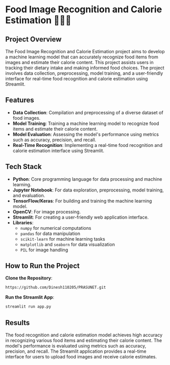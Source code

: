 # Food Image Recognition and Calorie Estimation 🧇🥪🍕

## Project Overview

The Food Image Recognition and Calorie Estimation project aims to develop a machine learning model that can accurately recognize food items from images and estimate their calorie content. This project assists users in tracking their dietary intake and making informed food choices. The project involves data collection, preprocessing, model training, and a user-friendly interface for real-time food recognition and calorie estimation using Streamlit.

## Features

- **Data Collection**: Compilation and preprocessing of a diverse dataset of food images.
- **Model Training**: Training a machine learning model to recognize food items and estimate their calorie content.
- **Model Evaluation**: Assessing the model's performance using metrics such as accuracy, precision, and recall.
- **Real-Time Recognition**: Implementing a real-time food recognition and calorie estimation interface using Streamlit.

## Tech Stack

- **Python**: Core programming language for data processing and machine learning.
- **Jupyter Notebook**: For data exploration, preprocessing, model training, and evaluation.
- **TensorFlow/Keras**: For building and training the machine learning model.
- **OpenCV**: For image processing.
- **Streamlit**: For creating a user-friendly web application interface.
- **Libraries**:
  - `numpy` for numerical computations
  - `pandas` for data manipulation
  - `scikit-learn` for machine learning tasks
  - `matplotlib` and `seaborn` for data visualization
  - `PIL` for image handling


## How to Run the Project

 **Clone the Repository**:
 
   ```bash
   https://github.com/Dinesh110205/PRASUNET.git
   ```

 **Run the Streamlit App**:
 
   ```bash
   streamlit run app.py
   ```


## Results

The food recognition and calorie estimation model achieves high accuracy in recognizing various food items and estimating their calorie content. The model's performance is evaluated using metrics such as accuracy, precision, and recall. The Streamlit application provides a real-time interface for users to upload food images and receive calorie estimates.
